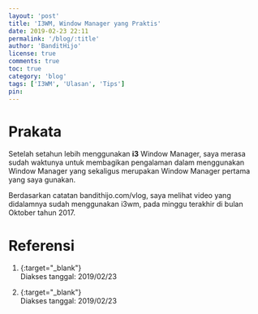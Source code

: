 ```yaml
---
layout: 'post'
title: 'I3WM, Window Manager yang Praktis'
date: 2019-02-23 22:11
permalink: '/blog/:title'
author: 'BanditHijo'
license: true
comments: true
toc: true
category: 'blog'
tags: ['I3WM', 'Ulasan', 'Tips']
pin:
---
```


<!-- BANNER OF THE POST -->
<!-- <img class="post&#45;body&#45;img" src="{{ site.lazyload.logo_blank_banner }}" data&#45;echo="#" alt="banner"> -->

# Prakata

Setelah setahun lebih menggunakan **i3** Window Manager, saya merasa sudah waktunya untuk membagikan pengalaman dalam menggunakan Window Manager yang sekaligus merupakan Window Manager pertama yang saya gunakan.

Berdasarkan catatan bandithijo.com/vlog, saya melihat video yang didalamnya sudah menggunakan i3wm, pada minggu terakhir di bulan Oktober tahun 2017.


# Referensi

1. [](){:target="_blank"}
<br>Diakses tanggal: 2019/02/23

2. [](){:target="_blank"}
<br>Diakses tanggal: 2019/02/23

